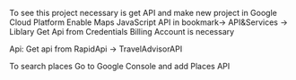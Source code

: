 To see this project necessary is get API and make new project in Google Cloud Platform
Enable Maps JavaScript API in bookmark-> API&Services -> Liblary
Get Api from Credentials
Billing Account is necessary

Api:
Get api from RapidApi -> TravelAdvisorAPI

To search places
Go to Google Console and add Places API